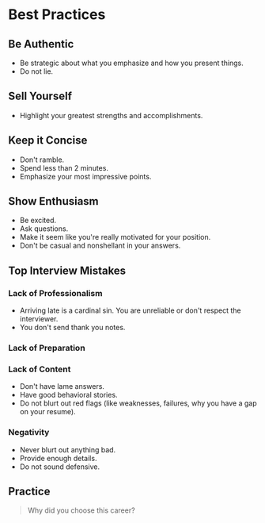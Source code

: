 # Best Practices

## Be Authentic

* Be strategic about what you emphasize and how you present things.
* Do not lie.

## Sell Yourself

* Highlight your greatest strengths and accomplishments.

## Keep it Concise

* Don't ramble.
* Spend less than 2 minutes.
* Emphasize your most impressive points.

## Show Enthusiasm

* Be excited.
* Ask questions.
* Make it seem like you're really motivated for your position.&#x20;
* Don't be casual and nonshellant in your answers.

## Top Interview Mistakes

### Lack of Professionalism

* Arriving late is a cardinal sin. You are unreliable or don't respect the interviewer.
* You don't send thank you notes.

### Lack of Preparation

### Lack of Content

* Don't have lame answers.
* Have good behavioral stories.
* Do not blurt out red flags (like weaknesses, failures, why you have a gap on your resume).

### Negativity

* Never blurt out anything bad.
* Provide enough details.
* Do not sound defensive.

## Practice

> Why did you choose this career?

